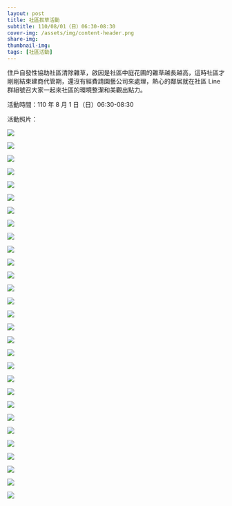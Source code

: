 ```yaml
---
layout: post
title: 社區拔草活動
subtitle: 110/08/01（日）06:30-08:30 
cover-img: /assets/img/content-header.png
share-img: 
thumbnail-img:
tags: [社區活動]
---
```


住戶自發性協助社區清除雜草，啟因是社區中庭花圃的雜草越長越高，這時社區才剛剛結束建商代管期，還沒有經費請園藝公司來處理，熱心的鄰居就在社區 Line 群組號召大家一起來社區的環境整潔和美觀出點力。

活動時間：110 年 8 月 1 日（日）06:30-08:30 

活動照片：

![](https://i.imgur.com/Km41w6o.jpg)

![](https://i.imgur.com/mQ594gh.jpg)

![](https://i.imgur.com/J8i7RoM.jpg)

![](https://i.imgur.com/LQrduEE.jpg)

![](https://i.imgur.com/6Sg4pIo.jpg)

![](https://i.imgur.com/9b7mEKE.jpg)

![](https://i.imgur.com/TW3qfkU.jpg)

![](https://i.imgur.com/kpzXnFh.jpg)

![](https://i.imgur.com/dki3Iad.jpg)

![](https://i.imgur.com/Uh3UVV0.jpg)

![](https://i.imgur.com/8XJUzQO.jpg)

![](https://i.imgur.com/fvMJFrA.jpg)

![](https://i.imgur.com/GBSJAie.jpg)

![](https://i.imgur.com/5S1QmhR.jpg)

![](https://i.imgur.com/K965U1s.jpg)

![](https://i.imgur.com/GknKZDU.jpg)

![](https://i.imgur.com/PvoD2cV.jpg)

![](https://i.imgur.com/KU6g9V0.jpg)

![](https://i.imgur.com/xcra68m.jpg)

![](https://i.imgur.com/lIFCPNT.jpg)

![](https://i.imgur.com/8AxRS9O.jpg)

![](https://i.imgur.com/H8q87Er.jpg)

![](https://i.imgur.com/AWH1sy3.jpg)

![](https://i.imgur.com/FcSm7nA.jpg)

![](https://i.imgur.com/EKYMI0f.jpg)

![](https://i.imgur.com/0XZZTUF.jpg)

![](https://i.imgur.com/eS90vdI.jpg)

![](https://i.imgur.com/bdp2QMZ.jpg)

![](https://i.imgur.com/0UdNnnf.jpg)
